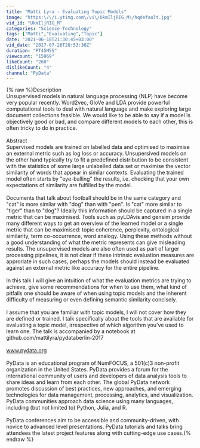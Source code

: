 ```yaml
---
title: "Matti Lyra - Evaluating Topic Models"
image: "https:\/\/i.ytimg.com\/vi\/UkmIljRIG_M\/hqdefault.jpg"
vid_id: "UkmIljRIG_M"
categories: "Science-Technology"
tags: ["Matti","Evaluating","Topic"]
date: "2021-06-18T21:30:45+03:00"
vid_date: "2017-07-26T20:53:36Z"
duration: "PT45M5S"
viewcount: "15969"
likeCount: "260"
dislikeCount: "4"
channel: "PyData"
---
```

{% raw %}Description<br />Unsupervised models in natural language processing (NLP) have become very popular recently. Word2vec, GloVe and LDA provide powerful computational tools to deal with natural language and make exploring large document collections feasible. We would like to be able to say if a model is objectively good or bad, and compare different models to each other, this is often tricky to do in practice.<br /><br />Abstract<br />Supervised models are trained on labelled data and optimised to maximise an external metric such as log loss or accuracy. Unsupersived models on the other hand typically try to fit a predefined distribution to be consistent with the statistics of some large unlabelled data set or maximise the vector similarity of words that appear in similar contexts. Evaluating the trained model often starts by &quot;eye-balling&quot; the results, i.e. checking that your own expectations of similarity are fulfilled by the model.<br /><br />Documents that talk about football should be in the same category and &quot;cat&quot; is more similar with &quot;dog&quot; than with &quot;pen&quot;. Is &quot;cat&quot; more similar to &quot;tiger&quot; than to &quot;dog&quot;? Ideally this information should be captured in a single metric that can be maximised. Tools such as pyLDAvis and gensim provide many different ways to get an overview of the learned model or a single metric that can be maximised: topic coherence, perplexity, ontological similarity, term co-occurrence, word analogy. Using these methods without a good understanding of what the metric represents can give misleading results. The unsupervised models are also often used as part of larger processing pipelines, it is not clear if these intrinsic evaluation measures are approriate in such cases, perhaps the models should instead be evaluated against an external metric like accuracy for the entire pipeline.<br /><br />In this talk I will give an intuition of what the evaluation metrics are trying to achieve, give some recommendations for when to use them, what kind of pitfalls one should be aware of when using topic models and the inherent difficulty of measuring or even defining semantic similarity concisely.<br /><br />I assume that you are familiar with topic models, I will not cover how they are defined or trained. I talk specifically about the tools that are available for evaluating a topic model, irrespective of which algorithm you've used to learn one. The talk is accompanied by a notebook at github.com/mattilyra/pydataberlin-2017<br /><br />www.pydata.org<br /><br />PyData is an educational program of NumFOCUS, a 501(c)3 non-profit organization in the United States. PyData provides a forum for the international community of users and developers of data analysis tools to share ideas and learn from each other. The global PyData network promotes discussion of best practices, new approaches, and emerging technologies for data management, processing, analytics, and visualization. PyData communities approach data science using many languages, including (but not limited to) Python, Julia, and R. <br /><br />PyData conferences aim to be accessible and community-driven, with novice to advanced level presentations. PyData tutorials and talks bring attendees the latest project features along with cutting-edge use cases.{% endraw %}
